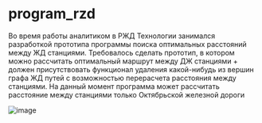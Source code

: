 # program_rzd
Во время работы аналитиком в РЖД Технологии занимался разработкой прототипа программы поиска оптимальных расстояний между ЖД станциями. Требовалось сделать прототип, в котором можно рассчитать оптимальный маршрут между ДЖ станциями + должен присутствовать функционал удаления какой-нибудь из вершин графа ЖД путей с возможностью перерасчета расстояния между станциями. На данный момент программа может рассчитать расстояние между станциями только Октябрьской железной дороги

![image](https://user-images.githubusercontent.com/47105722/223737733-0ca806b2-de43-4827-9e93-f073b1deb306.png)

